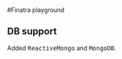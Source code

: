 #Finatra playground</kbd>

## DB support

Added <kbd>ReactiveMongo</kbd> and <kbd>MongoDB</kbd>.




